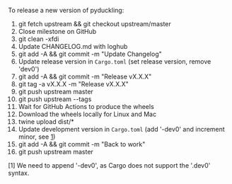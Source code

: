 To release a new version of pyduckling:
1. git fetch upstream && git checkout upstream/master
2. Close milestone on GitHub
3. git clean -xfdi
4. Update CHANGELOG.md with loghub
5. git add -A && git commit -m "Update Changelog"
6. Update release version in ``Cargo.toml`` (set release version, remove 'dev0')
7. git add -A && git commit -m "Release vX.X.X"
8. git tag -a vX.X.X -m "Release vX.X.X"
9. git push upstream master
10. git push upstream --tags
11. Wait for GitHub Actions to produce the wheels
12. Download the wheels locally for Linux and Mac
13. twine upload dist/*
14. Update development version in ``Cargo.toml`` (add '-dev0' and increment minor, see [1](#explanation))
15. git add -A && git commit -m "Back to work"
16. git push upstream master


[<a name="explanation">1</a>] We need to append '-dev0', as Cargo does not support the '.dev0'
syntax.
